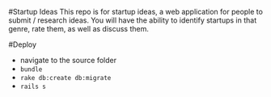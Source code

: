 #Startup Ideas
This repo is for startup ideas, a web application for people to submit / research ideas. You will have the ability to identify startups in that genre, rate them, as well as discuss them.

#Deploy
* navigate to the source folder
* `bundle`
* `rake db:create db:migrate`
* `rails s`